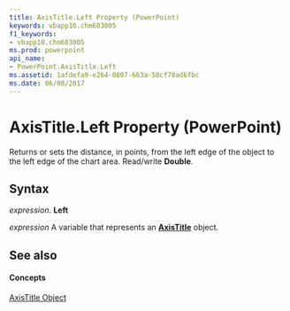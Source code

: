 ```yaml
---
title: AxisTitle.Left Property (PowerPoint)
keywords: vbapp10.chm683005
f1_keywords:
- vbapp10.chm683005
ms.prod: powerpoint
api_name:
- PowerPoint.AxisTitle.Left
ms.assetid: 1afdefa9-e264-0807-663a-50cf78ad6fbc
ms.date: 06/08/2017
---
```



# AxisTitle.Left Property (PowerPoint)

Returns or sets the distance, in points, from the left edge of the object to the left edge of the chart area. Read/write  **Double**.


## Syntax

 _expression_. **Left**

 _expression_ A variable that represents an **[AxisTitle](PowerPoint.AxisTitle.md)** object.


## See also


#### Concepts


[AxisTitle Object](PowerPoint.AxisTitle.md)

